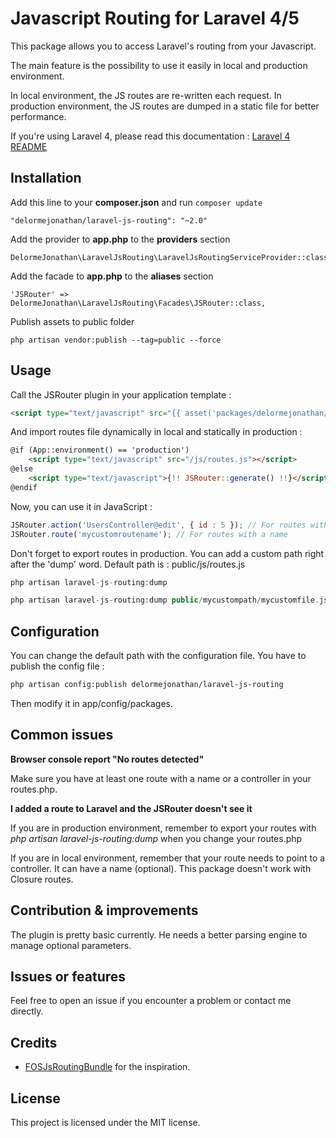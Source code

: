 # Javascript Routing for Laravel 4/5

This package allows you to access Laravel's routing from your Javascript.

The main feature is the possibility to use it easily in local and production environment. 

In local environment, the JS routes are re-written each request. In production environment, the JS routes are dumped in a static file for better performance.

If you're using Laravel 4, please read this documentation : [Laravel 4 README](https://github.com/delormejonathan/laravel-js-routing/tree/5fcf8e1aac3c36c14262191452451565717738f1)

## Installation

Add this line to your **composer.json** and run `composer update`

```
"delormejonathan/laravel-js-routing": "~2.0"
```

Add the provider to **app.php** to the **providers** section

```
DelormeJonathan\LaravelJsRouting\LaravelJsRoutingServiceProvider::class,
```

Add the facade to **app.php** to the **aliases** section

```
'JSRouter' => DelormeJonathan\LaravelJsRouting\Facades\JSRouter::class,
```

Publish assets to public folder

```
php artisan vendor:publish --tag=public --force
```

## Usage

Call the JSRouter plugin in your application template :

```html
<script type="text/javascript" src="{{ asset('packages/delormejonathan/laravel-js-routing/jsrouter.js') }}"></script>

```

And import routes file dynamically in local and statically in production :

```html
@if (App::environment() == 'production')
	<script type="text/javascript" src="/js/routes.js"></script>
@else
	<script type="text/javascript">{!! JSRouter::generate() !!}</script>
@endif
```

Now, you can use it in JavaScript :

```javascript
JSRouter.action('UsersController@edit', { id : 5 }); // For routes without a name
JSRouter.route('mycustomroutename'); // For routes with a name
```

Don't forget to export routes in production. You can add a custom path right after the 'dump' word. Default path is : public/js/routes.js

```php
php artisan laravel-js-routing:dump
```

```php
php artisan laravel-js-routing:dump public/mycustompath/mycustomfile.js
```

## Configuration

You can change the default path with the configuration file. You have to publish the config file :

```html
php artisan config:publish delormejonathan/laravel-js-routing
```

Then modify it in app/config/packages.

## Common issues

**Browser console report "No routes detected"**

Make sure you have at least one route with a name or a controller in your routes.php.

**I added a route to Laravel and the JSRouter doesn't see it**

If you are in production environment, remember to export your routes with *php artisan laravel-js-routing:dump* when you change your routes.php

If you are in local environment, remember that your route needs to point to a controller. It can have a name (optional). This package doesn't work with Closure routes.

## Contribution & improvements

The plugin is pretty basic currently. He needs a better parsing engine to manage optional parameters.

## Issues or features

Feel free to open an issue if you encounter a problem or contact me directly.

## Credits

* [FOSJsRoutingBundle](https://github.com/FriendsOfSymfony/FOSJsRoutingBundle) for the inspiration.

## License

This project is licensed under the MIT license.
